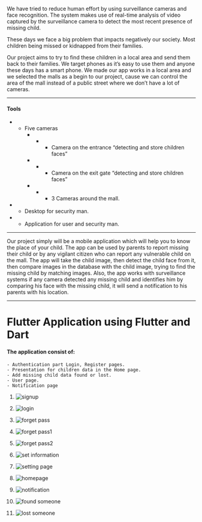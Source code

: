 We have tried to reduce human effort by using surveillance cameras and face recognition.
The system makes use of real-time analysis of video captured by the surveillance camera to detect the most recent presence of missing child.

These days we face a big problem that impacts negatively our society. Most children
being missed or kidnapped from their families.

Our project aims to try to find these children in a local area and send them back to their
families. We target phones as it’s easy to use them and anyone these days has a smart
phone. We made our app works in a local area and we selected the malls as a begin to our
project, cause we can control the area of the mall instead of a public street where we don’t have a lot of cameras.

------
#### Tools
 - - Five cameras
      - - - Camera on the entrance “detecting and store children faces”
      - - - Camera on the exit gate “detecting and store children faces”
      - - - 3 Cameras around the mall.
 - - Desktop for security man.
 - - Application for user and security man.
-----



Our project simply will be a mobile application which will help you to know the place of
your child. The app can be used by parents to report missing their child or by any vigilant
citizen who can report any vulnerable child on the mall. The app will take the child image,
then detect the child face from it, then compare images in the database with the child
image, trying to find the missing child by matching images. Also, the app works with
surveillance systems if any camera detected any missing child and identifies him by
comparing his face with the missing child, it will send a notification to his parents with
his location.

------
# Flutter Application using Flutter and Dart
#### The application consist of:
    - Authentication part Login, Register pages.
    - Presentation for children data in the Home page.
    - Add missing child data found or lost.
    - User page.
    - Notification page
    
    
1.  ![signup](https://user-images.githubusercontent.com/46052811/214084266-a9c91003-ca80-4815-8823-e8758192918f.jpg)


2.  ![login](https://user-images.githubusercontent.com/46052811/214084226-11bfd39d-6433-462c-bc44-998f0c778c1e.jpg)

3.  ![forget pass](https://user-images.githubusercontent.com/46052811/214083969-e02edf34-32d5-4c13-b59d-c28479ccab6a.png)

4.  ![forget pass1](https://user-images.githubusercontent.com/46052811/214083999-7bdadbfe-9d48-4508-9c69-165b30a3a00b.png)

5.  ![forget pass2](https://user-images.githubusercontent.com/46052811/214084007-89cb46a7-3456-494d-8d1b-36df808dde41.png)

6.  ![set information](https://user-images.githubusercontent.com/46052811/214084498-68b5cc68-7e39-4385-b235-d4ce27f69cb8.jpg)

7.  ![setting page](https://user-images.githubusercontent.com/46052811/214084529-25a27912-2da9-4b9b-b58c-628b343d72c5.png)

8.  ![homepage](https://user-images.githubusercontent.com/46052811/214084330-46be1c02-d192-4875-9e6d-15c57cdb6035.png)

9.  ![notification](https://user-images.githubusercontent.com/46052811/214084356-170bd9a5-4a07-473f-b414-18df8cf503ad.png)

10.  ![found someone](https://user-images.githubusercontent.com/46052811/214084393-9d598f62-0324-4dc6-802a-26b23636c5bd.jpg)

11.  ![lost someone](https://user-images.githubusercontent.com/46052811/214084412-9d78e834-eb0a-4171-aa29-fe23f5ba253a.jpg)


